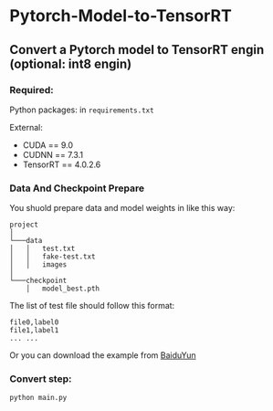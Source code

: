 # Pytorch-Model-to-TensorRT

## Convert a Pytorch model to TensorRT engin (optional: int8 engin)

### Required:

Python packages: in `requirements.txt` 

External: 

- CUDA == 9.0
- CUDNN == 7.3.1
- TensorRT == 4.0.2.6

### Data And Checkpoint Prepare

You shuold prepare data and model weights in like this way:
```
project  
│
└───data
│   │   test.txt
│   │   fake-test.txt
│   │   images
│   
└───checkpoint
    │   model_best.pth

```

The list of test file should follow this format:
```text
file0,label0
file1,label1
... ...
``` 

Or you can download the example from [BaiduYun](https://pan.baidu.com/s/1ecVcWXDbEwKl2D_PUuGmng) 

### Convert step:

```bash
python main.py
```

